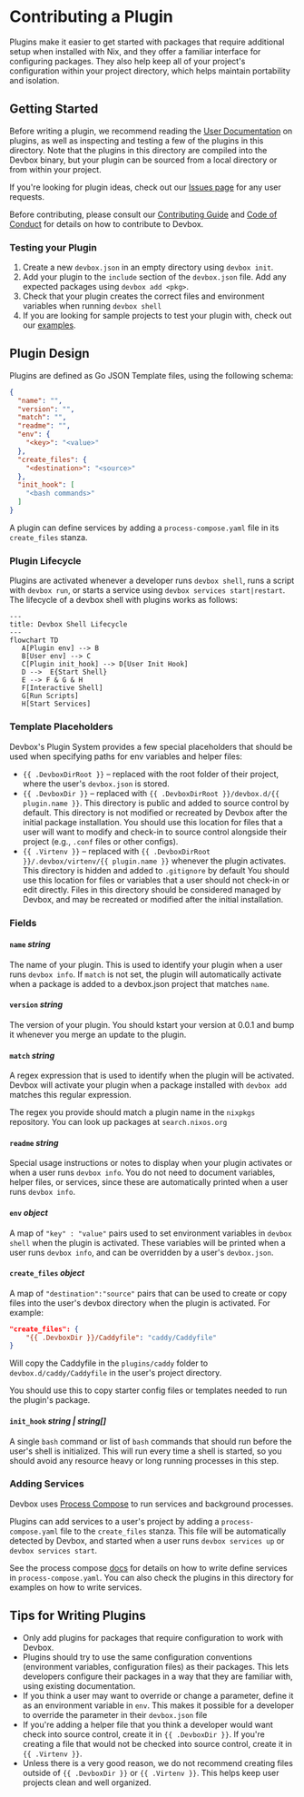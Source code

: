 # Contributing a Plugin

Plugins make it easier to get started with packages that require additional setup when installed with Nix, and they offer a familiar interface for configuring packages. They also help keep all of your project's configuration within your project directory, which helps maintain portability and isolation.

## Getting Started

Before writing a plugin, we recommend reading the [User Documentation](https://www.jetpack.io/devbox/docs/guides/plugins/) on plugins, as well as inspecting and testing a few of the plugins in this directory. Note that the plugins in this directory are compiled into the Devbox binary, but your plugin can be sourced from a local directory or from within your project.

If you're looking for plugin ideas, check out our [Issues page](https://github.com/jetpack-io/devbox/issues?q=is%3Aissue+is%3Aopen+label%3A%22plugin+request%22) for any user requests.

Before contributing, please consult our [Contributing Guide](../CONTRIBUTING.md) and [Code of Conduct](../CODE_OF_CONDUCT.md) for details on how to contribute to Devbox.

### Testing your Plugin

1. Create a new `devbox.json` in an empty directory using `devbox init`.
2. Add your plugin to the `include` section of the `devbox.json` file. Add any expected packages using `devbox add <pkg>`.
3. Check that your plugin creates the correct files and environment variables when running `devbox shell`
4. If you are looking for sample projects to test your plugin with, check out our [examples](https://github.com/jetpack-io/devbox/tree/main/examples).

## Plugin Design

Plugins are defined as Go JSON Template files, using the following schema:

```json
{
  "name": "",
  "version": "",
  "match": "",
  "readme": "",
  "env": {
    "<key>": "<value>"
  },
  "create_files": {
    "<destination>": "<source>"
  },
  "init_hook": [
    "<bash commands>"
  ]
}
```

A plugin can define services by adding a `process-compose.yaml` file in its `create_files` stanza.

### Plugin Lifecycle

Plugins are activated whenever a developer runs `devbox shell`, runs a script with `devbox run`, or starts a service using `devbox services start|restart`. The lifecycle of a devbox shell with plugins works as follows:

```mermaid
---
title: Devbox Shell Lifecycle
---
flowchart TD
   A[Plugin env] --> B
   B[User env] --> C
   C[Plugin init_hook] --> D[User Init Hook]
   D -->  E{Start Shell}
   E --> F & G & H
   F[Interactive Shell]
   G[Run Scripts]
   H[Start Services]
```

### Template Placeholders

Devbox's Plugin System provides a few special placeholders that should be used when specifying paths for env variables and helper files:

* `{{ .DevboxDirRoot }}` – replaced with the root folder of their project, where the user's `devbox.json` is stored.
* `{{ .DevboxDir }}` – replaced with `{{ .DevboxDirRoot }}/devbox.d/{{ plugin.name }}`. This directory is public and added to source control by default. This directory is not modified or recreated by Devbox after the initial package installation. You should use this location for files that a user will want to modify and check-in to source control alongside their project (e.g., `.conf` files or other configs).
* `{{ .Virtenv }}` – replaced with `{{ .DevboxDirRoot }}/.devbox/virtenv/{{ plugin.name }}` whenever the plugin activates. This directory is hidden and added to `.gitignore` by default You should use this location for files or variables that a user should not check-in or edit directly. Files in this directory should be considered managed by Devbox, and may be recreated or modified after the initial installation.

### Fields

#### `name` *string*

The name of your plugin. This is used to identify your plugin when a user runs `devbox info`. If `match` is not set, the plugin will automatically activate when a package is added to a devbox.json project that matches `name`.

#### `version` *string*

The version of your plugin. You should kstart your version at 0.0.1 and bump it whenever you merge an update to the plugin.

#### `match` *string*

A regex expression that is used to identify when the plugin will be activated. Devbox will activate your plugin when a package installed with `devbox add` matches this regular expression.

The regex you provide should match a plugin name in the `nixpkgs` repository. You can look up packages at `search.nixos.org`

#### `readme` *string*

Special usage instructions or notes to display when your plugin activates or when a user runs `devbox info`. You do not need to document variables, helper files, or services, since these are automatically printed when a user runs `devbox info`.

#### `env` *object*

A map of `"key" : "value"` pairs used to set environment variables in `devbox shell` when the plugin is activated. These variables will be printed when a user runs `devbox info`, and can be overridden by a user's `devbox.json`.

#### `create_files` *object*

A map of `"destination":"source"` pairs that can be used to create or copy files into the user's devbox directory when the plugin is activated. For example:

```json
"create_files": {
    "{{ .DevboxDir }}/Caddyfile": "caddy/Caddyfile"
}
```

Will copy the Caddyfile in the `plugins/caddy` folder to `devbox.d/caddy/Caddyfile` in the user's project directory.

You should use this to copy starter config files or templates needed to run the plugin's package.

#### `init_hook` *string | string[]*

A single `bash` command or list of `bash` commands that should run before the user's shell is initialized. This will run every time a shell is started, so you should avoid any resource heavy or long running processes in this step.

### Adding Services

Devbox uses [Process Compose](https://github.com/F1bonacc1/process-compose) to run services and background processes.

Plugins can add services to a user's project by adding a `process-compose.yaml` file to the `create_files` stanza. This file will be automatically detected by Devbox, and started when a user runs `devbox services up` or `devbox services start`.

See the process compose [docs](https://github.com/F1bonacc1/process-compose) for details on how to write define services in `process-compose.yaml`. You can also check the plugins in this directory for examples on how to write services.

## Tips for Writing Plugins

* Only add plugins for packages that require configuration to work with Devbox.
* Plugins should try to use the same configuration conventions (environment variables, configuration files) as their packages. This lets developers configure their packages in a way that they are familiar with, using existing documentation.
* If you think a user may want to override or change a parameter, define it as an environment variable in `env`. This makes it possible for a developer to override the parameter in their `devbox.json` file
* If you're adding a helper file that you think a developer would want check into source control, create it in `{{ .DevboxDir }}`. If you're creating a file that would not be checked into source control, create it in `{{ .Virtenv }}`.
* Unless there is a very good reason, we do not recommend creating files outside of `{{ .DevboxDir }}` or `{{ .Virtenv }}`. This helps keep user projects clean and well organized.
